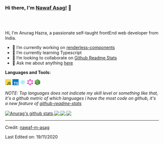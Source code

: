### Hi there, I'm [Nawaf Asag!](https://github.com/nawaf-m-asag) 👋



<br />
<br />

Hi, I'm Anurag Hazra, a passionate self-taught frontEnd web developer from India.

- 🔭 I’m currently working on [renderless-components](https://github.com/timelessco/renderless-components)
- 🌱 I’m currently learning Typescript
- 👯 I’m looking to collaborate on [Github Readme Stats](https://https://github.com/nawaf-m-asag/github-readme-stats)
- 💬 Ask me about anything [here](https://https://github.com/nawaf-m-asag/nawaf-m-asag/issues)

**Languages and Tools:**  

<code><img height="20" src="https://raw.githubusercontent.com/github/explore/80688e429a7d4ef2fca1e82350fe8e3517d3494d/topics/javascript/javascript.png"></code>
<code><img height="20" src="https://raw.githubusercontent.com/github/explore/80688e429a7d4ef2fca1e82350fe8e3517d3494d/topics/typescript/typescript.png"></code>
<code><img height="20" src="https://raw.githubusercontent.com/github/explore/80688e429a7d4ef2fca1e82350fe8e3517d3494d/topics/react/react.png"></code>
<code><img height="20" src="https://raw.githubusercontent.com/github/explore/5c058a388828bb5fde0bcafd4bc867b5bb3f26f3/topics/graphql/graphql.png"></code>
<code><img height="20" src="https://raw.githubusercontent.com/github/explore/80688e429a7d4ef2fca1e82350fe8e3517d3494d/topics/nodejs/nodejs.png"></code>    




*NOTE: Top languages does not indicate my skill level or something like that, it's a github metric of which languages i have the most code on github, it's a new feature of [github-readme-stats](https://github.com/nawaf-m-asag/github-readme-stats)*


<a href="https://github.com/nawaf-m-asag/github-readme-stats">
  <img align="center" src="https://github-readme-stats.nawaf-m-asag1.vercel.app/api?username=nawaf-m-asag&show_icons=true&include_all_commits=true&theme=material-palenight" alt="Anurag's github stats" />
</a>
<a href="https://github.com/nawaf-m-asag/nawaf-m-asag/github-readme-stats">
  <!-- Change the `github-readme-stats.nawaf-m-asag1.vercel.app` to `github-readme-stats.vercel.app`  -->
  <img align="center" src="https://github-readme-stats.nawaf-m-asag1.vercel.app/api/top-langs/?username=nawaf-m-asag&layout=compact&theme=material-palenight" />
</a>

<a href="https://github.com/nawaf-m-asag/nawaf-m-asag/github-readme-stats">
  <!-- Change the `github-readme-stats.nawaf-m-asag1.vercel.app` to `github-readme-stats.vercel.app`  -->
  <img align="center" src="https://github-readme-stats.nawaf-m-asag1.vercel.app/api/pin/?username=nawaf-m-asag&repo=github-readme-stats&theme=material-palenight" />
</a>    
<a href="https://github.com/nawaf-m-asag/nawaf-m-asag.github.io">
  <!-- Change the `github-readme-stats.nawaf-m-asag1.vercel.app` to `github-readme-stats.vercel.app`  -->
  <img align="center" src="https://github-readme-stats.nawaf-m-asag1.vercel.app/api/pin/?username=nawaf-m-asag&repo=nawaf-m-asag.github.io&theme=material-palenight" />
</a>

----
Credit: [nawaf-m-asag](https://github.com/nawaf-m-asag)

Last Edited on: 19/11/2020
